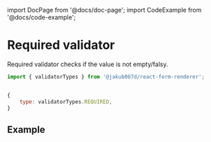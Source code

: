 import DocPage from '@docs/doc-page';
import CodeExample from '@docs/code-example';

<DocPage>

# Required validator

Required validator checks if the value is not empty/falsy.

```jsx
import { validatorTypes } from '@jakub007d/react-form-renderer';


{
    type: validatorTypes.REQUIRED,
}
```

## Example

<CodeExample source="components/validators/required-validator" mode="preview" />

</DocPage>
